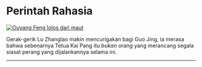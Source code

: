 # Perintah Rahasia

[![Ouyang Feng lolos dari maut](images/ouyang-feng-lolos.jpg)](https://youtube.com/clip/UgkxWKRJIhlDr32ZiOSfihRvXGpORYCnQzr8)

Gerak-gerik Lu Zhanglao makin mencurigakan bagi Guo Jing, ia merasa bahwa sebenarnya Tetua Kai Pang
itu _bukan_ orang yang merancang segala siasat perang yang dijalankannya selama ini.

***

